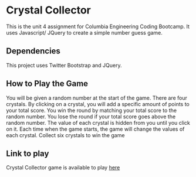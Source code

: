 # Crystal Collector

This is the unit 4 assignment for Columbia Engineering Coding Bootcamp. It uses Javascript/ JQuery to create a simple number guess game.

## Dependencies

This project uses Twitter Bootstrap and JQuery.  


## How to Play the Game
You will be given a random number at the start of the game.
There are four crystals. By clicking on a crystal, you will add a specific amount of points to your total score.
You win the round by matching your total score to the random number.
You lose the round if your total score goes above the random number.
The value of each crystal is hidden from you until you click on it.
Each time when the game starts, the game will change the values of each crystal.
Collect six crystals to win the game

## Link to play

Crystal Collector game is available to play [here](https://mischegoss.github.io/unit-4-game/)